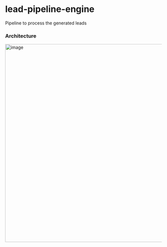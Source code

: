 # lead-pipeline-engine
Pipeline to process the generated leads

### Architecture 
<img width="1152" height="635" alt="image" src="https://github.com/user-attachments/assets/86aeac0d-32f4-4e5b-a362-19bc60333349" />

